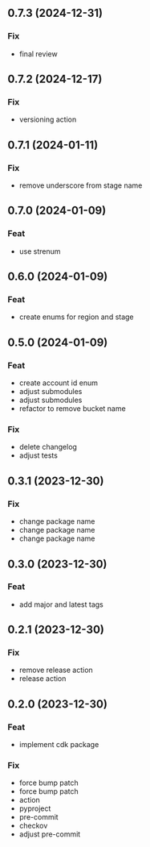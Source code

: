 ## 0.7.3 (2024-12-31)

### Fix

- final review

## 0.7.2 (2024-12-17)

### Fix

- versioning action

## 0.7.1 (2024-01-11)

### Fix

- remove underscore from stage name

## 0.7.0 (2024-01-09)

### Feat

- use strenum

## 0.6.0 (2024-01-09)

### Feat

- create enums for region and stage

## 0.5.0 (2024-01-09)

### Feat

- create account id enum
- adjust submodules
- adjust submodules
- refactor to remove bucket name

### Fix

- delete changelog
- adjust tests

## 0.3.1 (2023-12-30)

### Fix

- change package name
- change package name
- change package name

## 0.3.0 (2023-12-30)

### Feat

- add major and latest tags

## 0.2.1 (2023-12-30)

### Fix

- remove release action
- release action

## 0.2.0 (2023-12-30)

### Feat

- implement cdk package

### Fix

- force bump patch
- force bump patch
- action
- pyproject
- pre-commit
- checkov
- adjust pre-commit

